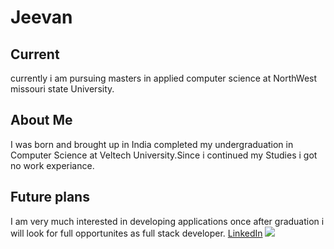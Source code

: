 # Jeevan
## Current
currently i am pursuing masters in applied computer science at NorthWest missouri state University.
## About Me
I was born and brought up in India completed my undergraduation in Computer Science at Veltech University.Since i continued my Studies i got no work experiance.
## Future plans
I am very much interested in developing applications once after graduation i will look for full opportunites as full stack developer.
[LinkedIn](https://www.linkedin.com/feed/)
![](https://github.com/jeevanreddymure/big-data-developer/blob/master/IMGP9540%20(1)%20(2).jpg?raw=true)
